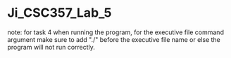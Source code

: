 # Ji_CSC357_Lab_5

note: for task 4 when running the program, for the executive file command argument make sure to add "./" before the executive file name or else the program will not run correctly.
